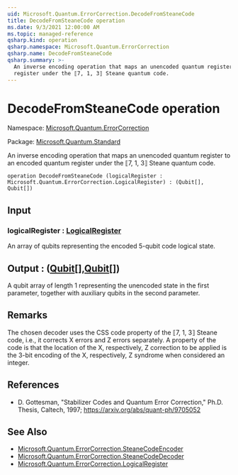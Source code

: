 ```yaml
---
uid: Microsoft.Quantum.ErrorCorrection.DecodeFromSteaneCode
title: DecodeFromSteaneCode operation
ms.date: 9/3/2021 12:00:00 AM
ms.topic: managed-reference
qsharp.kind: operation
qsharp.namespace: Microsoft.Quantum.ErrorCorrection
qsharp.name: DecodeFromSteaneCode
qsharp.summary: >-
  An inverse encoding operation that maps an unencoded quantum register to an encoded quantum
  register under the ⟦7, 1, 3⟧ Steane quantum code.
---
```


# DecodeFromSteaneCode operation

Namespace: [Microsoft.Quantum.ErrorCorrection](xref:Microsoft.Quantum.ErrorCorrection)

Package: [Microsoft.Quantum.Standard](https://nuget.org/packages/Microsoft.Quantum.Standard)


An inverse encoding operation that maps an unencoded quantum register to an encoded quantumregister under the ⟦7, 1, 3⟧ Steane quantum code.

```qsharp
operation DecodeFromSteaneCode (logicalRegister : Microsoft.Quantum.ErrorCorrection.LogicalRegister) : (Qubit[], Qubit[])
```


## Input

### logicalRegister : [LogicalRegister](xref:Microsoft.Quantum.ErrorCorrection.LogicalRegister)

An array of qubits representing the encoded 5-qubit code logical state.



## Output : ([Qubit](xref:microsoft.quantum.qsharp.valueliterals#qubit-literals)[],[Qubit](xref:microsoft.quantum.qsharp.valueliterals#qubit-literals)[])

A qubit array of length 1 representing the unencoded state in thefirst parameter, together with auxiliary qubits in the second parameter.

## Remarks

The chosen decoder uses the CSS code property of the ⟦7, 1, 3⟧ Steane code, i.e., it corrects X errorsand Z errors separately. A property of the code is that the location of the X, respectively, Z correctionto be applied is the 3-bit encoding of the X, respectively, Z syndrome when considered an integer.

## References

- D. Gottesman, "Stabilizer Codes and Quantum Error Correction," Ph.D. Thesis, Caltech, 1997;  https://arxiv.org/abs/quant-ph/9705052

## See Also

- [Microsoft.Quantum.ErrorCorrection.SteaneCodeEncoder](xref:Microsoft.Quantum.ErrorCorrection.SteaneCodeEncoder)
- [Microsoft.Quantum.ErrorCorrection.SteaneCodeDecoder](xref:Microsoft.Quantum.ErrorCorrection.SteaneCodeDecoder)
- [Microsoft.Quantum.ErrorCorrection.LogicalRegister](xref:Microsoft.Quantum.ErrorCorrection.LogicalRegister)